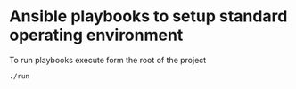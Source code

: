 # Ansible playbooks to setup standard operating environment

To run playbooks execute form the root of the project

```bash
./run
```
